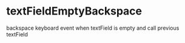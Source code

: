 # textFieldEmptyBackspace
backspace keyboard event when textField is empty 
and call previous textField 
